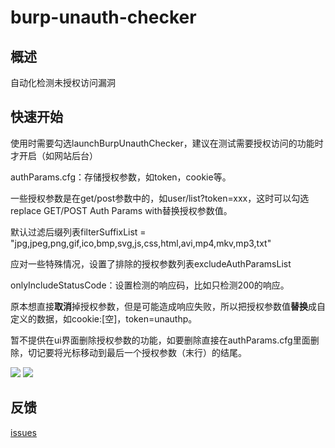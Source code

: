 # burp-unauth-checker

## 概述

自动化检测未授权访问漏洞

## 快速开始

使用时需要勾选launchBurpUnauthChecker，建议在测试需要授权访问的功能时才开启（如网站后台）

authParams.cfg：存储授权参数，如token，cookie等。

一些授权参数是在get/post参数中的，如user/list?token=xxx，这时可以勾选replace GET/POST Auth Params with替换授权参数值。

默认过滤后缀列表filterSuffixList = "jpg,jpeg,png,gif,ico,bmp,svg,js,css,html,avi,mp4,mkv,mp3,txt"

应对一些特殊情况，设置了排除的授权参数列表excludeAuthParamsList

onlyIncludeStatusCode：设置检测的响应码，比如只检测200的响应。

原本想直接**取消**掉授权参数，但是可能造成响应失败，所以把授权参数值**替换**成自定义的数据，如cookie:[空]，token=unauthp。

暂不提供在ui界面删除授权参数的功能，如要删除直接在authParams.cfg里面删除，切记要将光标移动到最后一个授权参数（末行）的结尾。

![](https://github.com/theLSA/burp-unauth-checker/raw/master/demo/buc00.png)
![](https://github.com/theLSA/burp-unauth-checker/raw/master/demo/buc01.png)

## 反馈

[issues](https://github.com/theLSA/burp-unauth-checker/issues)
